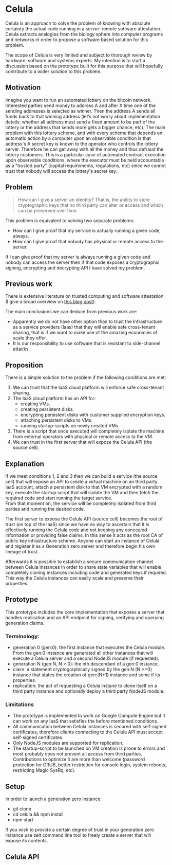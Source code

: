 # Celula  

Celula is an approach to solve the problem of knowing with absolute certainty the actual code running in a server: remote software attestation. Celula extracts analogies from the biology sphere into computer programs and networks in order to propose a software based solution for this problem.

The scope of Celula is very limited and subject to thorough review by hardware, software and systems experts. My intention is to start a discussion based on the prototype built for this purpose that will hopefully contribute to a wider solution to this problem.  

## Motivation  

Imagine you want to run an automated lottery on the bitcoin network. Interested parties send money to address A and after X time one of the sending addresses is selected as winner. Then the address A sends all funds back to that winning address (let’s not worry about implementation details: whether all address must send a fixed amount to be part of the lottery or the address that sends more gets a bigger chance, etc). The main problem with this lottery scheme, and with every scheme that depends on automatic action by a computer upon an observable condition is that address's A secret key is known to the operator who controls the lottery server. Therefore he can get away with all the money and thus defraud the lottery customers. This is a particular case of automated contract execution upon observable conditions, where the executor must be held accountable as a "trusted party" (capital requirements, regulations, etc) since we cannot trust that nobody will access the lottery's secret key.  

## Problem  

> How can I give a server an identity? That is, the ability to store cryptographic keys that no third party can alter or access and which can be preserved over time.  

This problem is equivalent to solving two separate problems:  
- How can I give proof that my service is actually running a given code, always.
- How can I give proof that nobody has physical or remote access to the server.

If I can give proof that my server is always running a given code and nobody can access the server then if that code exposes a cryptographic signing, encrypting and decrypting API I have solved my problem.  


## Previous work  

There is extensive literature on trusted computing and software attestation (I give a broad overview on [this blog post](https://www.jaime.world/2017/03/07/remote-computation/)).  

The main conclusions we can deduce from previous work are:  

- Apparently we do not have other option than to trust the Infrastructure as a service providers (Iaas) that they will enable safe cross-tenant sharing, that is if we want to make use of the amazing economies of scale they offer.  
- It is our responsibility to use software that is resistant to side-channel attacks.  

## Proposition  

There is a simple solution to the problem if the following conditions are met:  

1. We can trust that the IaaS cloud platform will enforce safe cross-tenant sharing.  
2. The IaaS cloud platform has an API for:  
    - creating VMs.  
    - creating persistent disks.  
    - encrypting persistent disks with customer supplied encryption keys.  
    - attaching persistent disks to VMs.      
    - running startup-scripts on newly created VMs.  
3. There is a script that once executed will completely isolate the machine from external operators with physical or remote access to the VM.  
4. We can trust in the first server that will expose the Celula API (the source cell).  

## Explanation  

If we meet conditions 1, 2 and 3 then we can build a service (the source cell) that will expose an API to create a virtual machine on an third party IaaS account, attach a persistent disk to that VM encrypted with a random key, execute the startup script that will isolate the VM and then fetch the required code and start running the target service.  
From that moment on, the service will be completely isolated from third parties and running the desired code.  

The first server to expose the Celula API (source cell) becomes the root of trust (on top of the IaaS) since we have no way to ascertain that it is effectively running the Celula code and not keeping any concealed information or providing false claims. In this sense it acts as the root CA of public key infrastructure scheme. Anyone can start an instance of Celula and register it as a Generation zero server and therefore begin his own lineage of trust.  

Afterwards it is possible to establish a secure communication channel between Celula instances in order to share state variables that will enable completely cloning instances including code and generated keys if required. This way the Celula instances can easily scale and preserve their properties.  

## Prototype  

This prototype includes the core implementation that exposes a server that handles replication and an API endpoint for signing, verifying and querying generation claims.  

### Terminology:  

- generation 0 (gen:0): the first instance that executes the Celula module. From the gen:0 instance are generated all other instances that will execute a Celula server and a second NodeJS module (if requested).  
- generation N (gen:N, N > 0): the nth descendant of a gen:0 instance.  
- claim: a statement cryptographically signed by the gen:N (N >=0) instance that states the creation of gen:(N+1) instance and some if its properties.  
- replication: the act of requesting a Celula instane to clone itself on a third party instance and optionally deploy a third party NodeJS module.  

### Limitations  

- The prototype is implemented to work on Google Compute Engine but it can work on any IaaS that satisfies the before mentioned conditions.  
- All communication between Celula instances is secured with self-signed certificates, therefore clients connecting to the Celula API must accept self-signed certificates.  
- Only NodeJS modules are supported for replication.  
- The startup-script to be launched on VM creation is prone to errors and most probably does not prevent all access from third parties. Contributions to optimize it are more than welcome (password protection for GRUB, better restriction for console login, system reboots, restricting Magic SysRq, etc).  

## Setup  

In order to launch a generation zero instance:  
- git clone
- cd celula && npm install
- npm start  

If you wish to provide a certain degree of trust in your generation zero instance use zeit command line tool to freely create a server that will expose its contents.  

## Celula API  
